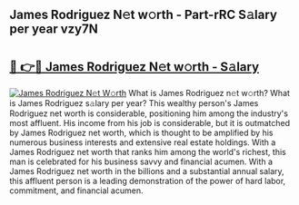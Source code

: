 ## James Rodriguez N𝚎t w𝚘rth - Part-rRC S𝚊lary per year vzy7N

# <h2><a href="http://gc4r2fl.nevu.top/?p=James+Rodriguez">🔗 👉🔴 James Rodriguez N𝚎t w𝚘rth - S𝚊lary</a></h2>

[![James Rodriguez N𝚎t W𝚘rth](https://i.imgur.com/Oavwk0R.jpeg)](http://gc4r2fl.nevu.top/?p=James+Rodriguez)
What is James Rodriguez n𝚎t w𝚘rth? What is James Rodriguez s𝚊lary per year?
This wealthy person's James Rodriguez net worth is considerable, positioning him among the industry's most affluent. His income from his job is considerable, but it is outmatched by James Rodriguez net worth, which is thought to be amplified by his numerous business interests and extensive real estate holdings. With a James Rodriguez net worth that ranks him among the world's richest, this man is celebrated for his business savvy and financial acumen. With a James Rodriguez net worth in the billions and a substantial annual salary, this affluent person is a leading demonstration of the power of hard labor, commitment, and financial acumen.

